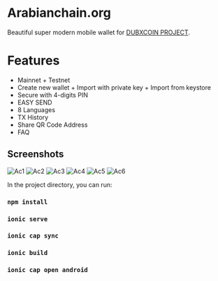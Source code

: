 # Arabianchain.org

Beautiful super modern mobile wallet for [DUBXCOIN PROJECT](https://github.com/DUBXCOIN/go-dubxcoin).

# Features

- Mainnet + Testnet
- Create new wallet + Import with private key + Import from keystore
- Secure with 4-digits PIN
- EASY SEND
- 8 Languages
- TX History
- Share QR Code Address
- FAQ

## Screenshots

![Ac1](https://kroki.s3.us-west-2.amazonaws.com/mob1.png)
![Ac2](https://kroki.s3.us-west-2.amazonaws.com/mob2.png)
![Ac3](https://kroki.s3.us-west-2.amazonaws.com/mob3.png)
![Ac4](https://kroki.s3.us-west-2.amazonaws.com/mob4.png)
![Ac5](https://kroki.s3.us-west-2.amazonaws.com/mob5.png)
![Ac6](https://kroki.s3.us-west-2.amazonaws.com/mob6.png)

In the project directory, you can run:

### `npm install`

### `ionic serve`

### `ionic cap sync`

### `ionic build`

### `ionic cap open android`
